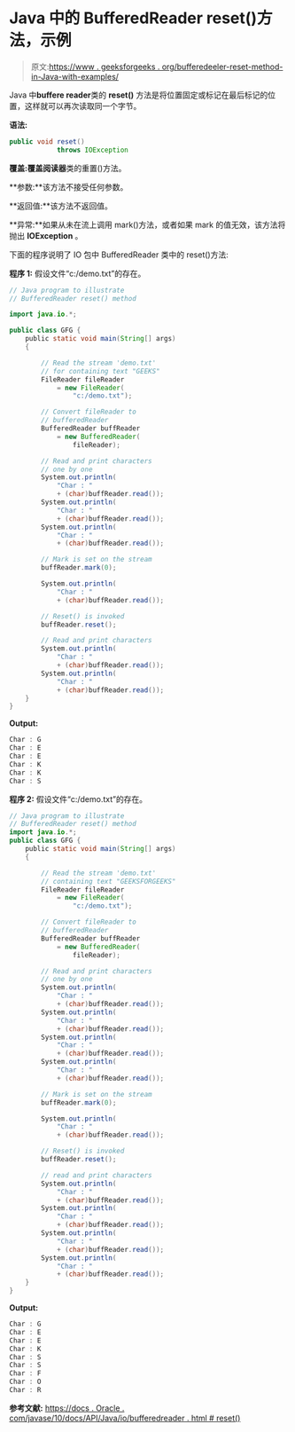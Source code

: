 # Java 中的 BufferedReader reset()方法，示例

> 原文:[https://www . geeksforgeeks . org/bufferedeeler-reset-method-in-Java-with-examples/](https://www.geeksforgeeks.org/bufferedreader-reset-method-in-java-with-examples/)

Java 中**buffere reader**类的 **reset()** 方法是将位置固定或标记在最后标记的位置，这样就可以再次读取同一个字节。

**语法:**

```java
public void reset() 
            throws IOException

```

**覆盖:**覆盖**阅读器**类的重置()方法。

**参数:**该方法不接受任何参数。

**返回值:**该方法不返回值。

**异常:**如果从未在流上调用 mark()方法，或者如果 mark 的值无效，该方法将抛出 **IOException** 。

下面的程序说明了 IO 包中 BufferedReader 类中的 reset()方法:

**程序 1:** 假设文件“c:/demo.txt”的存在。

```java
// Java program to illustrate
// BufferedReader reset() method

import java.io.*;

public class GFG {
    public static void main(String[] args)
    {

        // Read the stream 'demo.txt'
        // for containing text "GEEKS"
        FileReader fileReader
            = new FileReader(
                "c:/demo.txt");

        // Convert fileReader to
        // bufferedReader
        BufferedReader buffReader
            = new BufferedReader(
                fileReader);

        // Read and print characters
        // one by one
        System.out.println(
            "Char : "
            + (char)buffReader.read());
        System.out.println(
            "Char : "
            + (char)buffReader.read());
        System.out.println(
            "Char : "
            + (char)buffReader.read());

        // Mark is set on the stream
        buffReader.mark(0);

        System.out.println(
            "Char : "
            + (char)buffReader.read());

        // Reset() is invoked
        buffReader.reset();

        // Read and print characters
        System.out.println(
            "Char : "
            + (char)buffReader.read());
        System.out.println(
            "Char : "
            + (char)buffReader.read());
    }
}
```

**Output:**

```java
Char : G
Char : E
Char : E
Char : K
Char : K
Char : S

```

**程序 2:** 假设文件“c:/demo.txt”的存在。

```java
// Java program to illustrate
// BufferedReader reset() method
import java.io.*;
public class GFG {
    public static void main(String[] args)
    {

        // Read the stream 'demo.txt'
        // containing text "GEEKSFORGEEKS"
        FileReader fileReader
            = new FileReader(
                "c:/demo.txt");

        // Convert fileReader to
        // bufferedReader
        BufferedReader buffReader
            = new BufferedReader(
                fileReader);

        // Read and print characters
        // one by one
        System.out.println(
            "Char : "
            + (char)buffReader.read());
        System.out.println(
            "Char : "
            + (char)buffReader.read());
        System.out.println(
            "Char : "
            + (char)buffReader.read());
        System.out.println(
            "Char : "
            + (char)buffReader.read());

        // Mark is set on the stream
        buffReader.mark(0);

        System.out.println(
            "Char : "
            + (char)buffReader.read());

        // Reset() is invoked
        buffReader.reset();

        // read and print characters
        System.out.println(
            "Char : "
            + (char)buffReader.read());
        System.out.println(
            "Char : "
            + (char)buffReader.read());
        System.out.println(
            "Char : "
            + (char)buffReader.read());
        System.out.println(
            "Char : "
            + (char)buffReader.read());
    }
}
```

**Output:**

```java
Char : G
Char : E
Char : E
Char : K
Char : S
Char : S
Char : F
Char : O
Char : R

```

**参考文献:**
[https://docs . Oracle . com/javase/10/docs/API/Java/io/bufferedreader . html # reset()](https://docs.oracle.com/javase/10/docs/api/java/io/BufferedReader.html#reset())